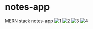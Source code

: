 # notes-app
MERN stack notes-app
![1](https://user-images.githubusercontent.com/57720202/224523890-e518e0c5-f13b-437d-a552-b550d7a2d4f6.jpg)
![2](https://user-images.githubusercontent.com/57720202/224523892-5be8aeae-ef68-4016-b3f0-49741c8e0c68.jpg)
![3](https://user-images.githubusercontent.com/57720202/224523894-478aa6ea-affe-4415-859a-78fd1cb29789.jpg)
![4](https://user-images.githubusercontent.com/57720202/224523895-33d46495-9846-4440-88bc-5346d602c6cb.jpg)
